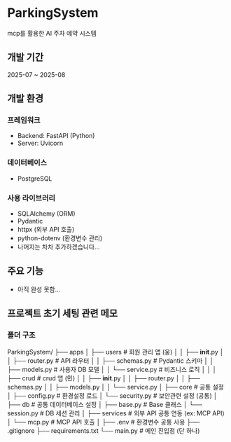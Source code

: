 # ParkingSystem


mcp를 활용한 AI 주차 예약 시스템



## 개발 기간


2025-07 ~ 2025-08



## 개발 환경


### 프레임워크

- Backend: FastAPI (Python)
- Server: Uvicorn

### 데이터베이스

- PostgreSQL

### 사용 라이브러리

- SQLAlchemy (ORM)
- Pydantic
- httpx (외부 API 호출)
- python-dotenv (환경변수 관리)
- 나머지는 차차 추가하겠습니다...



## 주요 기능


- 아직 완성 못함...



## 프로젝트 초기 세팅 관련 메모


### 폴더 구조

ParkingSystem/
├── apps
│   ├── users               # 회원 관리 앱 (웅)
│   │   ├── __init__.py
│   │   ├── router.py       # API 라우터
│   │   ├── schemas.py      # Pydantic 스키마
│   │   ├── models.py       # 사용자 DB 모델
│   │   └── service.py      # 비즈니스 로직
│   │
│   ├── crud                # crud 앱 (민)
│   │   ├── __init__.py
│   │   ├── router.py
│   │   ├── schemas.py
│   │   ├── models.py
│   │   └── service.py
│
├── core                    # 공통 설정
│   ├── config.py           # 환경설정 로드
│   └── security.py         # 보안관련 설정 (공통)
│
├── db                      # 공통 데이터베이스 설정
│   ├── base.py             # Base 클래스
│   └── session.py          # DB 세션 관리
│
├── services                # 외부 API 공통 연동 (ex: MCP API)
│   └── mcp.py              # MCP API 호출
│
├── .env                    # 환경변수 공통 사용
├── .gitignore
├── requirements.txt
└── main.py                 # 메인 진입점 (단 하나)

